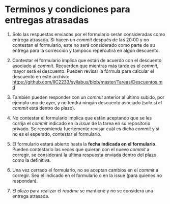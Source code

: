 # Terminos y condiciones para entregas atrasadas

1. Solo las respuestas enviadas por el formulario serán consideradas como entrega atrasada. Si hacen un _commit_ después de las 20:00 y no contestan el formulario, este no será considerado como parte de su entrega para la corrección y tampoco repercutirá en algún descuento.

2. Contestar el formulario implica que están de acuerdo con el descuento asociado al _commit_. Recuerden que mientras más tarde es el _commit_, mayor será el descuento. Pueden revisar la fórmula para calcular el descuento en este archivo: https://github.com/IIC2233/syllabus/blob/master/Tareas/Descuentos.md 

3. También pueden responder con un _commit_ anterior al último subido, por ejemplo uno de ayer, y no tendrá ningún descuento asociado (solo si el _commit_ está dentro de plazo).

4. No contestar el formulario implica que están aceptando que se les corrija el _commit_ indicado en la _issue_ de la tarea en su repositorio privado. Se recomienda fuertemente revisar cuál es dicho _commit_ y si no es el esperado, contestar el formulario.

5. El formulario estará abierto hasta la **fecha indicada en el formulario**. Pueden contestarlo las veces que quieran con el nuevo _commit_ a corregir, se considerará la última respuesta enviada dentro del plazo como la definitiva.

6.  Una vez cerrado el formulario, no se aceptan cambios en el _commit_ a corregir. Sea el indicado en el formulario o en la issue (para quienes no respondan). 

7. El plazo para realizar el _readme_ se mantiene y no se considera una entrega atrasada.